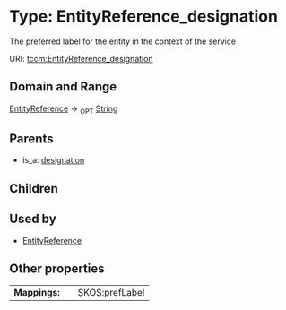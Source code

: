 
# Type: EntityReference_designation


The preferred label for the entity in the context of the service

URI: [tccm:EntityReference_designation](https://hotecosystem.org/tccm/EntityReference_designation)


## Domain and Range

[EntityReference](EntityReference.md) ->  <sub>OPT</sub> [String](types/String.md)

## Parents

 *  is_a: [designation](designation.md)

## Children


## Used by

 * [EntityReference](EntityReference.md)

## Other properties

|  |  |  |
| --- | --- | --- |
| **Mappings:** | | SKOS:prefLabel |

